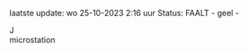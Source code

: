 laatste update: 
wo 25-10-2023  2:16   uur 
Status: FAALT - geel - 
<div class="service R">J</div><div class="service Y">microstation</div>